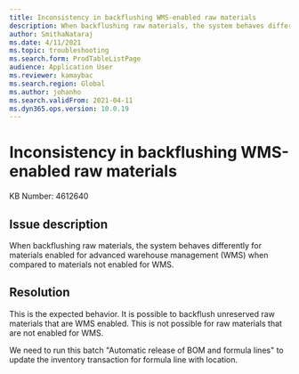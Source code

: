 ```yaml
---
title: Inconsistency in backflushing WMS-enabled raw materials
description: When backflushing raw materials, the system behaves differently for materials enabled for advanced warehouse management (WMS) when compared to materials not enabled for WMS.
author: SmithaNataraj
ms.date: 4/11/2021
ms.topic: troubleshooting
ms.search.form: ProdTableListPage
audience: Application User
ms.reviewer: kamaybac
ms.search.region: Global
ms.author: johanho
ms.search.validFrom: 2021-04-11
ms.dyn365.ops.version: 10.0.19
---
```

<!-- KFM: This topic isn't clear. Please revise. I made an attempt to edit, please also review for accuracy. -->
# Inconsistency in backflushing WMS-enabled raw materials

KB Number: 4612640

## Issue description
<!-- KFM: In what ways does it behave differently? -->
When backflushing raw materials, the system behaves differently for materials enabled for advanced warehouse management (WMS) when compared to materials not enabled for WMS.

## Resolution

This is the expected behavior. It is possible to backflush unreserved raw materials that are WMS enabled. This is not possible for raw materials that are not enabled for WMS.

<!-- KFM: The following paragraph is not clear. Please revise. -->
We need to run this batch "Automatic release of BOM and formula lines" to update the inventory transaction for formula line with location.
